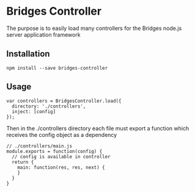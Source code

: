 # Bridges Controller

The purpose is to easily load many controllers for the Bridges node.js server
application framework

## Installation

    npm install --save bridges-controller

## Usage

    var controllers = BridgesController.load({
      directory: './controllers',
      inject: [config]
    });

Then in the ./controllers directory each file must export a function which
receives the config object as a dependency

    // ./controllers/main.js
    module.exports = function(config) {
      // config is available in controller
      return {
        main: function(res, res, next) {
        }
      } 
    }

